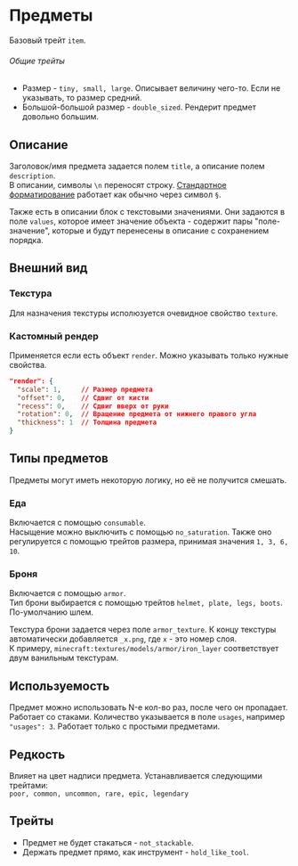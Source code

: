 # Предметы
Базовый трейт `item`.

###### Общие трейты
- Размер - `tiny, small, large`. Описывает величину чего-то. Если не указывать, то размер средний. 
- Большой-большой размер - `double_sized`. Рендерит предмет довольно большим.

## Описание
Заголовок/имя предмета задается полем `title`, а описание полем `description`.  
В описании, символы `\n` переносят строку.
[Стандартное форматирование](https://minecraft.gamepedia.com/Formatting_codes) работает как обычно через символ `§`.

Также есть в описании блок с текстовыми значениями.
Они задаются в поле `values`, которое имеет значение объекта - содержит пары "поле-значение",
которые и будут перенесены в описание с сохранением порядка.

## Внешний вид

### Текстура
Для назначения текстуры исполюзуется очевидное свойство `texture`.

### Кастомный рендер
Применяется если есть объект `render`. Можно указывать только нужные свойства.
```json
"render": {
  "scale": 1,     // Размер предмета
  "offset": 0,    // Сдвиг от кисти
  "recess": 0,    // Сдвиг вверх от руки
  "rotation": 0,  // Вращение предмета от нижнего правого угла
  "thickness": 1  // Толщина предмета
}
```

## Типы предметов
Предметы могут иметь некоторую логику, но её не получится смешать.

### Еда
Включается с помощью `consumable`.  
Насыщение можно выключить с помощью `no_saturation`.
Также оно регулируется с помощью трейтов размера, принимая значения `1, 3, 6, 10`.

### Броня
Включается с помощью `armor`.  
Тип брони выбирается с помощью трейтов `helmet, plate, legs, boots`. По-умолчанию шлем.

Текстура брони задается через поле `armor_texture`.
К концу текстуры автоматически добавляется `_x.png`, где `x` - это номер слоя.  
К примеру, `minecraft:textures/models/armor/iron_layer` соответствует двум ванильным текстурам.

## Используемость
Предмет можно использовать N-е кол-во раз, после чего он пропадает. Работает со стаками.
Количество указывается в поле `usages`, например `"usages": 3`.
Работает только с простыми предметами.

## Редкость
Влияет на цвет надписи предмета. Устанавливается следующими трейтами:  
`poor, common, uncommon, rare, epic, legendary`
## Трейты
- Предмет не будет стакаться - `not_stackable`.
- Держать предмет прямо, как инструмент - `hold_like_tool`.